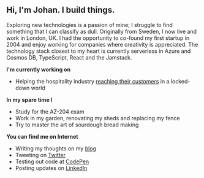 ## Hi, I'm Johan. I build things.

Exploring new technologies is a passion of mine; I struggle to find something that I can classify as dull. Originally from Sweden, I now live and work in London, UK. I had the opportunity to co-found my first startup in 2004 and enjoy working for companies where creativity is appreciated. The technology stack closest to my heart is currently serverless in Azure and Cosmos DB, TypeScript, React and the Jamstack.

**I'm currently working on**
- Helping the hospitality industry [reaching their customers](https://www.iris.net/) in a locked-down world

**In my spare time I**
- Study for the AZ-204 exam
- Work in my garden, renovating my sheds and replacing my fence
- Try to master the art of sourdough bread making

**You can find me on Internet**
- Writing my thoughts on my [blog](https://www.johanohlin.com)
- Tweeting on [Twitter](https://twitter.com/OhlinJohan)
- Testing out code at [CodePen](https://codepen.io/johanohlin)
- Posting updates on [LinkedIn](https://www.linkedin.com/in/johanohlin/)
